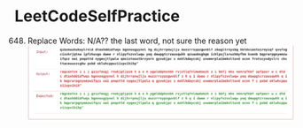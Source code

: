 # LeetCodeSelfPractice
648. Replace Words: N/A??
the last word, not sure the reason yet
![image](https://github.com/s5453489/LeetCodeSelfPractice/blob/master/648ErrorMessage.png?raw=true)
